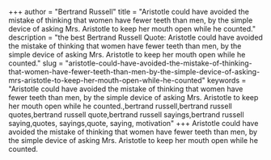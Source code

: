 +++
author = "Bertrand Russell"
title = "Aristotle could have avoided the mistake of thinking that women have fewer teeth than men, by the simple device of asking Mrs. Aristotle to keep her mouth open while he counted."
description = "the best Bertrand Russell Quote: Aristotle could have avoided the mistake of thinking that women have fewer teeth than men, by the simple device of asking Mrs. Aristotle to keep her mouth open while he counted."
slug = "aristotle-could-have-avoided-the-mistake-of-thinking-that-women-have-fewer-teeth-than-men-by-the-simple-device-of-asking-mrs-aristotle-to-keep-her-mouth-open-while-he-counted"
keywords = "Aristotle could have avoided the mistake of thinking that women have fewer teeth than men, by the simple device of asking Mrs. Aristotle to keep her mouth open while he counted.,bertrand russell,bertrand russell quotes,bertrand russell quote,bertrand russell sayings,bertrand russell saying,quotes, sayings,quote, saying, motivation"
+++
Aristotle could have avoided the mistake of thinking that women have fewer teeth than men, by the simple device of asking Mrs. Aristotle to keep her mouth open while he counted.
